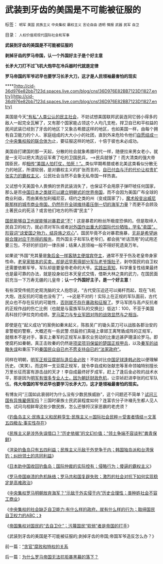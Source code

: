 # 武装到牙齿的美国是不可能被征服的

标签： `明军` `美国` `民族主义` `中央集权` `霸权主义` `言论自由` `透明` `情报` `武器` `民军` `自卫` 

目录： `人权价值观现代国际社会和军事`

**武装到牙齿的美国是不可能被征服的**

**剥掉牙齿的罗马帝国，认一个外国好主子是个好主意**

**长矛大刀打不过飞机大炮早在冷兵器时代就是定律**

**罗马帝国的军爷迟早也要学习长矛大刀，这才是人民领袖最害怕的现实**

****[http://cid-36d976e82bb7123d.spaces.live.com/blog/cns!36D976E82BB7123D!1827.entry](http://cid-36d976e82bb7123d.spaces.live.com/blog/cns!36D976E82BB7123D!1827.entry)

美国是今天[“有私”人类公认的民主社会](../../../2009/10/1/公民社会民主自治制度框架讨论集.md)，不妨试想美国联邦武装连同它弱小得多的敌人一起完全瓦解了，又有那个国家能占领这个人均几支枪，捍卫自已和平权益的民间武装已经到了牙齿的地区？又象古希腊这样的地区，也如美国一样，由每个拥有自卫能力的个人、家庭组成的大大小小的社团，直到外来危险令他们[自愿结成一个中央集权般的联合体为](../../../2010/8/6/私有制社会的逐级授权，公权和特权的形成，.md)止，要征服这样的地区，十倍于彼也未必成功。

美国自打建国的那一天起，分散的社会就象希腊时代一样，随便拉来男女老小，就是一支可以把大清远征军煮了吃的卫国民兵，——>民兵就够了！而大清类的强大帝国臣民，却[相传“美国人怕打仗，怕死！”。](../../../2010/8/31/美国人为什么反战？美国打仗怕死人吗？.md)类似早期希腊或者北美这类看似分散无力的地区，所谓软弱，是对霸权主义的扩张而言的，[自已付血与汗的代价让权贵扩张实力的霸权主义](../../../2009/10/1/大国霸权主义阻碍中国和平崛起.md)，公民社会当然不会象无私帝国一样热衷。

又试想今天美国令人畏惧的世界武装消失了，也保证不会用原子弹吓唬任何国家，那么是否[中国日本之类就可以建立明朝式的世界帝国](../../../2008/11/17/中西文明不碰撞，中国文明会走向世界吗？.md)，而不会因为美国广布全球的商业利益，而由某些加利福尼亚，纽约之类的州（变成国家了），[魔术般变出威尼斯那样的城市商业帝国，仍然在在全球维持着压倒一切的海军力量](../../../2010/9/15/罗马象明朝放弃海军；“卧榻之侧岂容资本家酣睡”.md)？而更不会顾及土著民众的死活？或言他们地方的所谓“民主”？

[国民能够自卫也就能够对暴君说“不”](../../../2009/10/17/人权是经济学概念.md)！这是暴君的粉丝所极度恐惧的。但是取缔人民自卫的权力，就必须对军队或者[对外国作出重大的国际代价牺牲，学名“卖国”，形容词“谅爱国之物力，结异族之欢心](../../../2010/8/31/反驳西方指责中国殖民非洲.md)”。国民毕竟不会对暴君施暴，[无非是希望纳税合理对应于所得的服务](../../../2010/9/2/民主目的是合理税收;公有制就是税收;税负低估.md)，而外国主子和军队老爷们，都会挑“听话顶用”的试用还要三包，不好的折旧的一律杀掉；结果人民领袖一般不得好死遗臭万年。

如果说“外国”充其量是[象后金一样客随主便煊宾夺主](../../../2010/5/26/东方大帝国为什么很容易被少数外族征服？.md)，通常不至于伤及老皇帝身家性命。[老皇家赔本的买卖，却是迟早惹得部分军队老爷饿肚子](../../../2009/6/10/内需萎缩！把供应过剩的人力资源倒入大海.md)，剥夺国民的自卫权还需要依赖军爷，军队却是要皇帝老命的大爷。[实践出真知](../../../2009/11/25/实践是检验哲学的唯一标准.md)，科学重复性结果最终也是最可靠的办法，就是投身如日本天皇式交情，借斯大林之类的武力，在国民面前充当一下万寿无疆的儿皇帝；**认一个外国好主子，是一个好主意**！

有些深受传统历史观洗脑的文人抱怨说，“古代受压迫还可以揭杆而起，现在飞机大炮，连反抗的可能也没有了”，—>这是不对的！实际上在正规的军队面前，古代民众也不存在反抗的可能性，[否则就不存在暴政和征服了](http://blog.sina.com.cn/s/blog_5563a64d0100h72d.html)。罗马军团与高卢反抗者的正规作战的伤亡比例（也就是与蛮族军队的交换比）低达1：100，不亚于美国高科技打伊拉克的成绩。[罗马菜刀与专业军团对阵的战效显然与之相当](../../../2010/9/13/当皇帝很危险！罗马哲学家老皇帝和他的哲学.md)。

即使是在“起义成功”的案例如秦末起义，陈胜吴广的锄头菜刀可以战胜各郡治安的拿警棍的警察，大概还有一些武警.但扁担们真碰上章邯王离弩盾成阵的正规军，就根本不是对手，事实上秦军的正规军从事农业劳动的比重远甚萨珊潢论罗马。即使腐朽如秦朝，真正击败秦的仍然是[项梁项羽保留的楚国正规甲兵](../../../2010/6/9/吴起变法必败；春申君黄歇再造楚国；赵国被忘却的英勇.md)，以及[秦军的战略失误](../../../2010/6/6/秦始皇是灭秦第一功臣；秦军尽数败亡于赵地是战略必然.md)和重压下的[秦国民众自已也不愿支持自已的“法家政府”](../../../2010/6/8/民主和专制优劣比较约束定理;商鞅变法和最失败的法家.md)。



同样在明朝，[明军正规豆腐部队逢后金必败](../../../2008/10/26/让时间发生序列证明民族英雄袁崇焕.md)！不妨对比[中国足球逢韩必败](../../../2010/7/1/有什么样的球迷，就有什么样的中国足球.md)以便理解历史。（笑笑）。而这样一支豆腐正规军，就令李自成和张献忠等革命领袖特别擅长万里长征而富有游击战的天才！李自成最终好歹成军，赶上了逢后金必败的战术水平，那是因为[明军有很多专业人士，因为朝廷财政危机](../../../2008/11/3/亡于内需不振！今天仍是明朝吗？.md)，让崇祯赶进李张的红军队伍。**伟大帝国的军爷迟早也要学习长矛大刀，这才是领袖最害怕的现实。**

有博友问“三国如此衰弱时为什么没有少数民族威胁”，这个问题还不简单？[试问三国有异族雇佣军吗](../../../2010/9/3/罗马帝国的意大利“鬼子进村了”.md)？三国时豪族士民武装程度如何？连富农分子许褚先生都人见人怕，试问乌桓鲜卑这些少数民族，怎么还够捋汉家恶霸的老虎须？

《[钓鱼岛主义;民族主义和民粹孪生;民族主义＝国际社会民粹＝受害者情结＝文革五四极左;事实性存在](http://blog.sina.com.cn/s/blog_5563a64d0100l65z.html)》

《[民族主义是涉外失误借口？“历史依据”的文幻价值；“领土争端不容谈判”粪青保鲜](../../../2010/9/16/钓鱼岛主义的文学价值和粪青保鲜.md)》

《[渲染钓鱼岛只有五四利益；民族主义示敌于外党争于内；韩国独岛派和台湾保钓；纠纷领土的共同利益](http://cid-36d976e82bb7123d.spaces.live.com/blog/cns!36D976E82BB7123D!1822.entry)》

《[日本助中国收回钓鱼岛；国际仲裁的实际控有；侵略行为；傻逼的霸权主义](../../../2010/9/16/侵略的定义；日本向美国宣战，中国将收回钓鱼岛.md)》

《[罗马帝国崩溃的危机脉络；罗马共和国复辟失败；激烈的社会对抗下如何实现稳定是高难政治](../../../2010/9/14/元老院复辟罗马共和国失败.md)》

《[中央集权罗马明朝放弃海军？“示敌于外实侵于内”历史合理性；类种姓社会不容工商业](../../../2010/9/15/罗马象明朝放弃海军；“卧榻之侧岂容资本家酣睡”.md)》

《[中央集权的社会缺乏自卫能力;有什么样的政府，就有什么样的行为；取缔国民自卫权力的ABC；》](../../../2010/9/15/中央集权的帝国社会缺乏自卫能力.md)

《[帝国集权对国民的“去自卫化”；污蔑国民“软弱”者是帝国的打手](../../../2010/9/15/帝国集权对国民的“去自卫化”.md)》

《武装到牙齿的美国是不可能被征服的;剥掉牙齿的帝国;帝国军爷造反怎么办？》

前一篇：[“贪官”腐败和特权的关系](../../../2010/9/17/“贪官”腐败和特权的关系.md)

后一篇：[为什么罗马帝国无法抗拒暴黑幕的落下？](../../../2010/9/18/为什么罗马帝国无法抗拒暴黑幕的落下？.md)